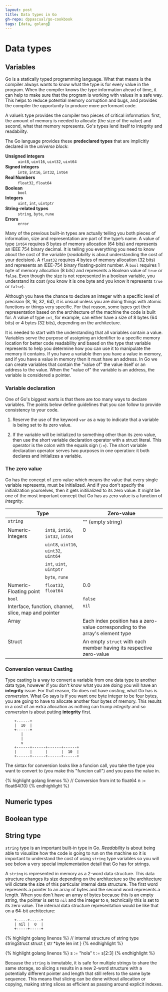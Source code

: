 ```yaml
---
layout: post
title: Data types in Go
gh-repo: dppascual/go-cookbook
tags: [data, golang]
---
```


# Data types

## Variables

Go is a statically typed programming language. What that means is the compiler always wants to know what the type is for every value in the program. When the compiler knows the type information ahead of time, it can help to make sure that the program is working with values in a safe way. This helps to reduce potential memory corruption and bugs, and provides the compiler the opportunity to produce more performant code.

A value’s type provides the compiler two pieces of critical information: first, the amount of memory is needed to allocate (the size of the value) and second, what that memory represents. Go's types lend itself to integrity and readability.

The Go language provides these **predeclared types** that are implicitly declared in the *universe block*:

<dl>
    <dt><strong>Unsigned integers</strong></dt>
    <dd><code>uint8</code>, <code>uint16</code>, <code>uint32</code>, <code>uint64</code></dd>
    <dt><strong>Signed integers</strong></dt>
    <dd><code>int8</code>, <code>int16</code>, <code>int32</code>, <code>int64</code></dd>
    <dt><strong>Real Numbers</strong></dt>
    <dd><code>float32</code>, <code>float64</code></dd>
    <dt><strong>Boolean</strong></dt>
    <dd><code>bool</code></dd>
    <dt><strong>Integers</strong></dt>
    <dd><code>uint</code>, <code>int</code>, <code>uintptr</code></dd>
    <dt><strong>String-related types</strong></dt>
    <dd><code>string</code>, <code>byte</code>, <code>rune</code></dd>
    <dt><strong>Errors</strong></dt>
    <dd><code>error</code></dd>
</dl>

Many of the previous built-in types are actually telling you both pieces of information, size and representation are part of the type’s name. A value of type `int64` requires 8 bytes of memory allocation (64 bits) and represents an IEEE 754 binary decimal. It is telling you everything you need to know about the cost of the variable (*readability* is about understanding the cost of your decision). A `float32` requires 4 bytes of memory allocation (32 bits) and represents an IEEE-754 binary floating-point number. A `bool` requires 1 byte of memory allocation (8 bits) and represents a Boolean value of `true` or `false`. Even though the size is not represented in a boolean variable, you understand its cost (you know it is one byte and you know it represents `true` or `false`).

Although you have the chance to declare an integer with a specific level of precision (8, 16, 32, 64), it is unsual unless you are doing things with atomic functions or things very specific. For that reason, some types get their representation based on the architecture of the machine the code is built for. A value of type `int`, for example, can either have a size of 8 bytes (64 bits) or 4 bytes (32 bits), depending on the architecture.

It is needed to start with the understanding that all variables contain a value. Variables serve the purpose of assigning an identifier to a specific memory location for better code readability and based on the type that variable represents to help you determine how you can use it to manipulate the memory it contains. If you have a variable then you have a value in memory, and if you have a value in memory then it must have an address. In Go we can create variables that contain the "value of" the value itself or an address to the value. When the "value of" the variable is an address, the variable is considered a pointer.

### Variable declaration

One of Go's biggest warts is that there are too many ways to declare variables. The points below define guidelines that you can follow to provide consistency to your code.

1. Reserve the use of the keyword `var` as a way to indicate that a variable is being set to its zero value.

2. If the variable will be initialized to something other than its zero value, then use the short variable declaration operator with a struct literal. This operator is the colon with the equals sign (`:=`). The short variable declaration operator serves two purposes in one operation: it both declares and initializes a variable.

### The zero value

Go has the concept of zero value which means the value that every single variable represents, must be initialized. And if you don't specify the initialization yourselves, then it gets initilialized to its zero value. It might be one of the most important concept that Go has as zero value is a function of *integrity*.

<table>
<thead valign="bottom">
<tr><th colspan="3">Type</th>
<th>Zero-value</th>
</tr>
</thead>
<tbody valign="top">
<tr><td colspan="3"><code>string</code></td>
<td>"" (empty string)</td>
</tr>
<tr><td rowspan="4">Numeric-Integers</td>
<td colspan="2"><code>int8</code>, <code>int16</code>, <code>int32</code>, <code>int64</code></td>
<td rowspan="4">0</td>
</tr>
<tr><td colspan="2"><code>uint8</code>, <code>uint16</code>, <code>uint32</code>, <code>uint64</code></td>
</tr>
<tr><td colspan="2"><code>int</code>, <code>uint</code>, <code>uintptr</code></td>
</tr>
<tr><td colspan="2"><code>byte</code>, <code>rune</code></td>
</tr>
<tr><td colspan="2">Numeric-Floating point</td>
<td><code>float32</code>, <code>float64</code></td>
<td>0.0</td>
</tr>
<tr><td colspan="3"><code>bool</code></td>
<td><code>false</code></td>
</tr>
<tr><td colspan="3">Interface, function, channel, slice, map and pointer</td>
<td><code>nil</code></td>
</tr>
<tr><td colspan="3">Array</td>
<td>Each index position has a zero-value
corresponding to the array's
element type</td>
</tr>
<tr><td colspan="3">Struct</td>
<td>An empty <code>struct</code> with each member
having its respective zero-value</td>
</tr>
</tbody>
</table>

### Conversion versus Casting

Type casting is a way to convert a variable from one data type to another data type, however if you don't know what you are doing you will have an **integrity** issue. For that reason, Go does not have *casting*, what Go has is *conversion*. What Go says is if you want one byte integer to be four bytes, you are going to have to allocate another four bytes of memory. This results in a cost of an extra allocation as nothing can trump *integrity* and so *conversion* is about putting **integrity** first.

```
    +------+
    |  10  |
    +------+
       |
       |
       v
    +------+------+------+------+
    |      |      |      |  10  |
    +------+------+------+------+
```

The sintax for conversion looks like a funcion call, you take the type you want to convert to (you make this "funcion call") and you pass the value in.

{% highlight golang linenos %}
// Conversion from int to float64
n := float64(10)
{% endhighlight %}

## Numeric types

## Boolean type

## String type

`string` type is an important built-in type in Go. *Readability* is about being able to visualize how the code is going to run on the machine so it is important to understand the cost of using `string` type variables so you will see below a very special implementation detail that Go has for strings.

A `string` is represented in memory as a 2-word data structure. This data structure changes its size depending on the architecture so the architecture will dictate the size of this particular internal data structure. The first word represents a pointer to an array of bytes and the second word represents a length. When you don't have an array of bytes because this is an empty string, the pointer is set to `nil` and the integer to `0`, technically this is set to its zero value. The internal data structure representation would be like that on a 64-bit architecture:

```
    +-----+-----+
    | nil |  0  |
    +-----+-----+
```

{% highlight golang linenos %}
// internal structure of string
type stringStruct struct {
    str *byte
    len int
}
{% endhighlight %}

{% highlight golang linenos %}
s := "hola"
t := s[2:3]
{% endhighlight %}

Because the `string` is inmutable, it is safe for multiple strings to share the same storage, so slicing s results in a new 2-word structure with a potentially different pointer and length that still refers to the same byte sequence. This means that slicing can be done without allocation or copying, making string slices as efficient as passing around explicit indexes.